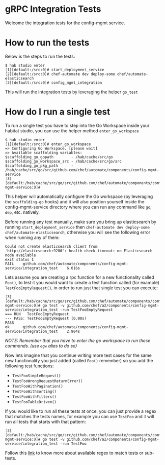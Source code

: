 # gRPC Integration Tests
Welcome the integration tests for the config-mgmt service.

# How to run the tests
Below is the steps to run the tests:
```
$ hab studio enter
[1][default:/src:0]# start_deployment_service
[2][default:/src:0]# chef-automate dev deploy-some chef/automate-elasticsearch
[3][default:/src:0]# config_mgmt_integration
```

This will run the integration tests by leveraging the helper `go_test`

# How do I run a single test
To run a single test you have to step into the Go Workspace inside your habitat studio, you can use the
helper method `enter_go_workspace`
```
$ hab studio enter
[1][default:/src:0]# enter_go_workspace
=> Configuring Go Workspace. [please wait]
=> Available scaffolding variables:
$scaffolding_go_gopath        - /hab/cache/src/go
$scaffolding_go_workspace_src - /hab/cache/src/go/src
$scaffolding_go_pkg_path      - /hab/cache/src/go/src/github.com/chef/automate/components/config-mgmt-service
[3][default:/hab/cache/src/go/src/github.com/chef/automate/components/config-mgmt-service:0]#
```

This helper will automatically configure the Go workspace (by leveraging the `scaffolding-go` hooks) and it
will also position yourself inside the config-mgmt-service directory where you can run any command like `go`,
`dep`, etc. natively.

Before running any test manually, make sure you bring up elasticsearch by running `start_deployment_service` then `chef-automate dev deploy-some chef/automate-elasticsearch`,
otherwise you will see the following error when running any of them:
```
Could not create elasticsearch client from 'http://elasticsearch:9200': health check timeout: no Elasticsearch node available
exit status 1
FAIL	github.com/chef/automate/components/config-mgmt-service/integration_test	6.016s
```

Lets assume you are creating a rpc function for a new functionality called `Foo()`, to test it you would want to
create a test function called (for example) `TestFooEmptyRequest()`, in order to run just that single test you
can execute:
```
[3][default:/hab/cache/src/go/src/github.com/chef/automate/components/config-mgmt-service:0]# go test -v github.com/chef/a2/components/config-mgmt-service/integration_test -run TestFooEmptyRequest
=== RUN   TestFooEmptyRequest
--- PASS: TestFooEmptyRequest (0.00s)
PASS
ok  	github.com/chef/automate/components/config-mgmt-service/integration_test	2.904s
```

_NOTE: Remember that you have to enter the go workspace to run these commands. (use `egw` alias to do so)_

Now lets imagine that you continue writing more test cases for the same new functionality you just added (called
`Foo()` remember) so you add the following test functions:
* `TestFooSimpleRequest()`
* `TestFooWrongRequestReturnError()`
* `TestFooWithPagination()`
* `TestFooWithSorting()`
* `TestFooWithFilters()`
* `TestFooTableDriven()`

If you would like to run all these tests at once, you can just provide a regex that matches the tests names,
for example you can use `TestFoo` and it will run all tests that starts with that pattern:
```
[3][default:/hab/cache/src/go/src/github.com/chef/automate/components/config-mgmt-service:0]# go test -v github.com/chef/a2/components/config-mgmt-service/integration_test -run TestFoo
```

Follow this [link](https://golang.org/pkg/testing/#hdr-Subtests_and_Sub_benchmarks) to know more about available regex to match tests or sub-tests.
